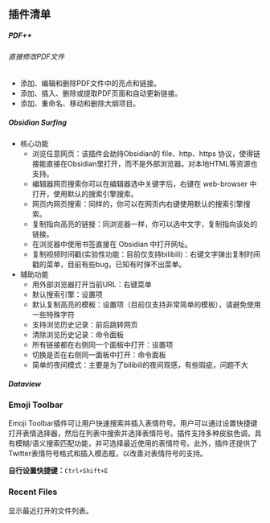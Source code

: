 ## 插件清单

##### PDF++

###### 直接修改PDF文件

- 添加、编辑和删除PDF文件中的亮点和链接。
- 添加、插入、删除或提取PDF页面和自动更新链接。
- 添加、重命名、移动和删除大纲项目。


##### Obsidian Surfing

- 核心功能
    - 浏览任意网页：该插件会劫持Obsidian的 file、http、https 协议，使得链接能直接在Obsidian里打开，而不是外部浏览器。对本地HTML等资源也支持。
    - 编辑器网页搜索你可以在编辑器选中关键字后，右键在 web-browser 中打开，使用默认的搜索引擎搜索。
    - 网页内网页搜索：同样的，你可以在网页内右键使用默认的搜索引擎搜索。
    - 复制指向高亮的链接：同浏览器一样，你可以选中文字，复制指向该处的链接。
    - 在浏览器中使用书签直接在 Obsidian 中打开网址。
    - 复制视频时间戳(实验性功能：目前仅支持bilibili)：右键文字弹出复制时间戳的菜单，目前有些bug，已知有时弹不出菜单。
- 辅助功能
    - 用外部浏览器打开当前URL：右键菜单
    - 默认搜索引擎：设置项
    - 默认复制高亮的模板：设置项（目前仅支持非常简单的模板），请避免使用一些特殊字符
    - 支持浏览历史记录：前后跳转网页
    - 清除浏览历史记录：命令面板
    - 所有链接都在右侧同一个面板中打开：设置项
    - 切换是否在右侧同一面板中打开：命令面板
    - 简单的夜间模式：主要是为了bilibili的夜间观感，有些瑕疵，问题不大


##### Dataview


### Emoji Toolbar

Emoji Toolbar插件可让用户快速搜索并插入表情符号。用户可以通过设置快捷键打开表情选择器，然后在列表中搜索并选择表情符号。插件支持多种皮肤色调，具有模糊/语义搜索匹配功能，并可选择最近使用的表情符号。此外，插件还提供了Twitter表情符号格式和插入模态框，以改善对表情符号的支持。

**自行设置快捷键：**`Ctrl+Shift+E`


### Recent Files

显示最近打开的文件列表。


